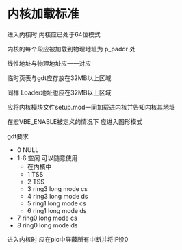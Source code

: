 # 内核加载标准

进入内核时 内核应已处于64位模式

内核的每个段应被加载到物理地址为 p_paddr 处

线性地址与物理地址应一一对应

临时页表与gdt应存放在32MB以上区域

同样 Loader地址也应在32MB以上区域

应将内核模块文件setup.mod一同加载进内核并告知内核其地址

在宏VBE_ENABLE被定义的情况下 应进入图形模式

gdt要求

- 0 NULL
- 1-6 空闲 可以随意使用
    - 在内核中
    - 1 TSS
    - 2 TSS
    - 3 ring3 long mode cs
    - 4 ring3 long mode ds
    - 5 ring1 long mode cs
    - 6 ring1 long mode ds
- 7 ring0 long mode cs
- 8 ring0 long mode ds

进入内核时 应在pic中屏蔽所有中断并将IF设0
